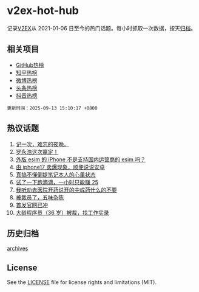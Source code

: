 # v2ex-hot-hub

 记录[V2EX](https://www.v2ex.com/)从 2021-01-06 日至今的热门话题。每小时抓取一次数据，按天[归档](archives)。
 
 ## 相关项目

- [GitHub热榜](https://github.com/lonnyzhang423/github-hot-hub)
- [知乎热榜](https://github.com/lonnyzhang423/zhihu-hot-hub)
- [微博热榜](https://github.com/lonnyzhang423/weibo-hot-hub)
- [头条热榜](https://github.com/lonnyzhang423/toutiao-hot-hub)
- [抖音热榜](https://github.com/lonnyzhang423/douyin-hot-hub)


 `更新时间：2025-09-13 15:10:17 +0800`

## 热议话题

1. [记一次，难忘的夜晚。](https://www.v2ex.com/t/1158844)
1. [罗永浩这次赢定！](https://www.v2ex.com/t/1158897)
1. [外版 esim 的 iPhone 不是支持国内运营商的 esim 吗？](https://www.v2ex.com/t/1158901)
1. [由 iphone17 卖爆现象，顺便说说安卓](https://www.v2ex.com/t/1158934)
1. [真搞不懂倒提笔记本人的心里状态](https://www.v2ex.com/t/1158805)
1. [试了一下跑滴滴，一小时只能赚 25](https://www.v2ex.com/t/1158832)
1. [我听劝去医院开药说开的中成药什么的不要](https://www.v2ex.com/t/1158921)
1. [被裁员了，五味杂陈](https://www.v2ex.com/t/1158814)
1. [首发官网已冲](https://www.v2ex.com/t/1158872)
1. [大龄程序员（36 岁）被裁，找工作实录](https://www.v2ex.com/t/1158933)

## 历史归档

[archives](archives)

## License

See the [LICENSE](LICENSE) file for license rights and limitations (MIT).
